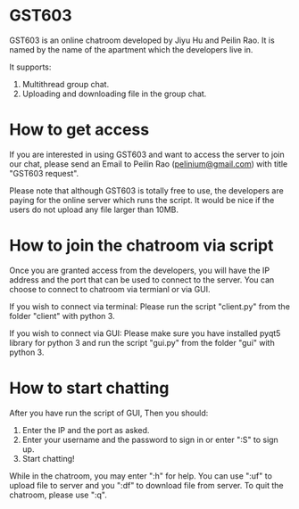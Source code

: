 # GST603
GST603 is an online chatroom developed by Jiyu Hu and Peilin Rao. It is named by the name of the apartment which the developers live in.

It supports:
1. Multithread group chat.
2. Uploading and downloading file in the group chat.

# How to get access
If you are interested in using GST603 and want to access the server to join our chat, please send an Email to Peilin Rao (pelinium@gmail.com) with title "GST603 request".

Please note that although GST603 is totally free to use, the developers are paying for the online server which runs the script. It would be nice if the users do not upload any file larger than 10MB.

# How to join the chatroom via script
Once you are granted access from the developers, you will have the IP address and the port that can be used to connect to the server. You can choose to connect to chatroom via termianl or via GUI.

If you wish to connect via terminal:
Please run the script "client.py" from the folder "client" with python 3.

If you wish to connect via GUI:
Please make sure you have installed pyqt5 library for python 3 and run the script "gui.py" from the folder "gui" with python 3.

# How to start chatting
After you have run the script of GUI, Then you should:
1. Enter the IP and the port as asked.
2. Enter your username and the password to sign in or enter ":S" to sign up.
3. Start chatting!

While in the chatroom, you may enter ":h" for help.
You can use ":uf" to upload file to server and you ":df" to download file from server.
To quit the chatroom, please use ":q".
